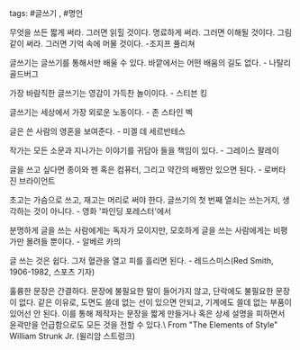 tags: #글쓰기 , #명언

무엇을 쓰든 짧게 써라. 그러면 읽힐 것이다. 명료하게 써라. 그러면 이해될 것이다. 그림같이 써라. 그러면 기억 속에 머물 것이다. -조지프 퓰리쳐

글쓰기는 글쓰기를 통해서만 배울 수 있다. 바깥에서는 어떤 배움의 길도 없다. - 나탈리 골드버그

가장 바람직한 글쓰기는 영감이 가득찬 놀이이다. - 스티븐 킹

글쓰기는 세상에서 가장 외로운 노동이다. - 존 스타인 벡

글은 쓴 사람의 영혼을 보여준다. - 미겔 데 세르반테스

작가는 모든 소문과 지나가는 이야기를 귀담아 들을 책임이 있다. - 그레이스 팔레이

글을 쓰고 싶다면 종이와 펜 혹은 컴퓨터, 그리고 약간의 배짱만 있으면 된다. - 로버타 진 브라이언트

초고는 가슴으로 쓰고, 재고는 머리로 써야 한다. 글쓰기의 첫 번째 열쇠는 쓰는거지, 생각하는 것이 아니다. - 영화 '파인딩 포레스터'에서

분명하게 글을 쓰는 사람에게는 독자가 모이지만, 모호하게 글을 쓰는 사람에게는 비평가만 몰려들 뿐이다. - 알베르 카믜

글 쓰는 것은 쉽다. 그저 혈관을 열고 피를 흘리면 된다. - 레드스미스(Red Smith, 1906-1982, 스포츠 기자)

훌륭한 문장은 간결하다. 문장에 불필요한 말이 들어가지 않고, 단락에도 불필요한 문장이 없다. 같은 이유로, 도면도 쓸데 없는 선이 있으면 안되고, 기계에도 쓸데 없는 부품이 있어선 안 된다. 이를 통해 제작자는 문장을 짧게 만들거나 혹은 상세 설명을 피하면서 윤곽만을 언급함으로도 모든 것을 전할 수 있다.\ From "The Elements of Style" William Strunk Jr. (윌리암 스트렁크)
